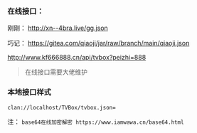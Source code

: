 ### 在线接口：

刚刚：
http://xn--4bra.live/gg.json

巧记：
https://gitea.com/qiaoji/jar/raw/branch/main/qiaoji.json

http://www.kf666888.cn/api/tvbox?peizhi=888


> 在线接口需要大佬维护

### 本地接口样式

```
clan://localhost/TVBox/tvbox.json=
```





注：
`base64在线加密解密 https://www.iamwawa.cn/base64.html`

